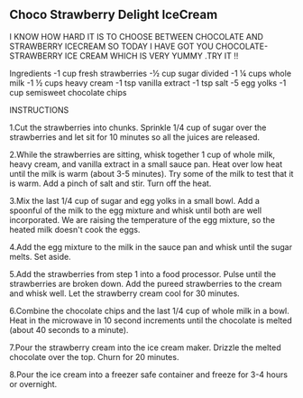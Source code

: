 ## Choco Strawberry Delight IceCream 

I KNOW HOW HARD IT IS TO CHOOSE BETWEEN CHOCOLATE AND STRAWBERRY ICECREAM SO TODAY I HAVE GOT YOU CHOCOLATE-STRAWBERRY ICE CREAM WHICH IS VERY YUMMY .TRY IT !! 

Ingredients 
-1 cup fresh strawberries
-½ cup sugar divided
-1 ¼ cups whole milk
-1 ½ cups heavy cream
-1 tsp vanilla extract
-1 tsp salt
-5 egg yolks
-1 cup semisweet chocolate chips

INSTRUCTIONS

1.Cut the strawberries into chunks. Sprinkle 1/4 cup of sugar over the strawberries and let sit for 10 minutes so all the juices are released.

2.While the strawberries are sitting, whisk together 1 cup of whole milk, heavy cream, and vanilla extract in a small sauce pan. Heat over low heat until the milk is warm (about 3-5 minutes). Try some of the milk to test that it is warm. Add a pinch of salt and stir. Turn off the heat.

3.Mix the last 1/4 cup of sugar and egg yolks in a small bowl. Add a spoonful of the milk to the egg mixture and whisk until both are well incorporated. We are raising the temperature of the egg mixture, so the heated milk doesn't cook the eggs.

4.Add the egg mixture to the milk in the sauce pan and whisk until the sugar melts. Set aside.

5.Add the strawberries from step 1 into a food processor. Pulse until the strawberries are broken down. Add the pureed strawberries to the cream and whisk well. Let the strawberry cream cool for 30 minutes.

6.Combine the chocolate chips and the last 1/4 cup of whole milk in a bowl. Heat in the microwave in 10 second increments until the chocolate is melted (about 40 seconds to a minute).

7.Pour the strawberry cream into the ice cream maker. Drizzle the melted chocolate over the top. Churn for 20 minutes.

8.Pour the ice cream into a freezer safe container and freeze for 3-4 hours or overnight.

